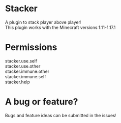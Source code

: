 # Stacker

A plugin to stack player above player! <br/>
This plugin works with the Minecraft versions 1.11-1.17.1

# Permissions

stacker.use.self <br/>
stacker.use.other <br/>
stacker.immune.other <br/>
stacker.immune.self <br/>
stacker.help

# A bug or feature?

Bugs and feature ideas can be submitted in the issues!
